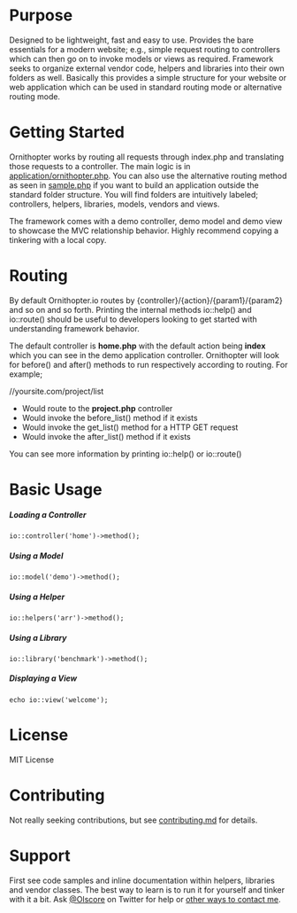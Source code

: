 # Purpose

Designed to be lightweight, fast and easy to use. Provides the bare essentials
for a modern website; e.g., simple request routing to controllers which can then
go on to invoke models or views as required. Framework seeks to organize external
vendor code, helpers and libraries into their own folders as well. Basically this
provides a simple structure for your website or web application which can be used
in standard routing mode or alternative routing mode.

# Getting Started

Ornithopter works by routing all requests through index.php and translating those
requests to a controller. The main logic is in [application/ornithopter.php][4]. You
can also use the alternative routing method as seen in [sample.php][5] if you want to
build an application outside the standard folder structure. You will find folders
are intuitively labeled; controllers, helpers, libraries, models, vendors and views.

The framework comes with a demo controller, demo model and demo view to showcase the
MVC relationship behavior. Highly recommend copying a tinkering with a local copy.

# Routing

By default Ornithopter.io routes by {controller}/{action}/{param1}/{param2} and so
on and so forth. Printing the internal methods io::help() and io::route() should be
useful to developers looking to get started with understanding framework behavior.

The default controller is **home.php** with the default action being **index** which
you can see in the demo application controller. Ornithopter will look for before() and 
after() methods to run respectively according to routing. For example;

//yoursite.com/project/list
 * Would route to the **project.php** controller
 * Would invoke the before_list() method if it exists
 * Would invoke the get_list() method for a HTTP GET request
 * Would invoke the after_list() method if it exists

You can see more information by printing io::help() or io::route()

# Basic Usage

##### Loading a Controller

	io::controller('home')->method();

##### Using a Model

	io::model('demo')->method();

##### Using a Helper

	io::helpers('arr')->method();

##### Using a Library

	io::library('benchmark')->method();

##### Displaying a View

	echo io::view('welcome');

# License

MIT License

# Contributing

Not really seeking contributions, but see [contributing.md][1] for details.

# Support

First see code samples and inline documentation within helpers, libraries and
vendor classes. The best way to learn is to run it for yourself and tinker with
it a bit. Ask [@Olscore][2] on Twitter for help or [other ways to contact me][3].


[0]: http://ornithopter.io
[1]: https://github.com/olscore/ornithopter.io/blob/master/CONTRIBUTING.md
[2]: https://twitter.com/Olscore
[3]: http://coreyolson.me/
[4]: https://github.com/olscore/ornithopter.io/blob/master/application/ornithopter.php
[5]: https://github.com/olscore/ornithopter.io/blob/master/sample.php
